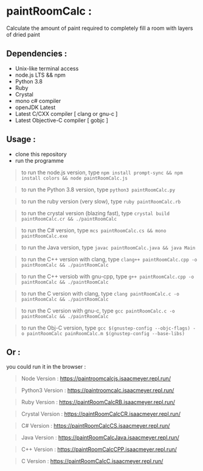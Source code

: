 # paintRoomCalc :
Calculate the amount of paint required to completely fill a room with layers of dried paint

## Dependencies :
* Unix-like terminal access
* node.js LTS && npm
* Python 3.8
* Ruby
* Crystal
* mono c# compiler
* openJDK Latest
* Latest C/CXX compiler [ clang or gnu-c ]
* Latest Objective-C compiler [ gobjc ]

## Usage :
* clone this repository
* run the programme

> to run the node.js version, type `npm install prompt-sync && npm install colors && node paintRoomCalc.js`

> to run the Python 3.8 version, type `python3 paintRoomCalc.py`

> to run the ruby version (very slow), type `ruby paintRoomCalc.rb`

> to run the crystal version (blazing fast), type `crystal build paintRoomCalc.cr && ./paintRoomCalc`

> to run the C# version, type `mcs paintRoomCalc.cs && mono paintRoomCalc.exe`

> to run the Java version, type `javac paintRoomCalc.java && java Main`

> to run the C++ version with clang, type `clang++ paintRoomCalc.cpp -o paintRoomCalc && ./paintRoomCalc`

> to run the C++ versiob with gnu-cpp, type `g++ paintRoomCalc.cpp -o paintRoomCalc && ./paintRoomCalc`

> to run the C version with clang, type `clang paintRoomCalc.c -o paintRoomCalc && ./paintRoomCalc`

> to run the C version with gnu-c, type `gcc paintRoomCalc.c -o paintRoomCalc && ./paintRoomCalc`

> to run the Obj-C version, type `gcc $(gnustep-config --objc-flags) -o paintRoomCalc painRoomCalc.m $(gnustep-config --base-libs)`

## Or :
you could run it in the browser :
> Node Version : https://paintroomcalcjs.isaacmeyer.repl.run/

> Python3 Version : https://paintroomcalc.isaacmeyer.repl.run/

> Ruby Version : https://paintRoomCalcRB.isaacmeyer.repl.run/

> Crystal Version : https://paintRoomCalcCR.isaacmeyer.repl.run/

> C# Version : https://paintRoomCalcCS.isaacmeyer.repl.run/

> Java Version : https://paintRoomCalcJava.isaacmeyer.repl.run/

> C++ Version : https://paintRoomCalcCPP.isaacmeyer.repl.run/

> C Version : https://paintRoomCalcC.isaacmeyer.repl.run/

